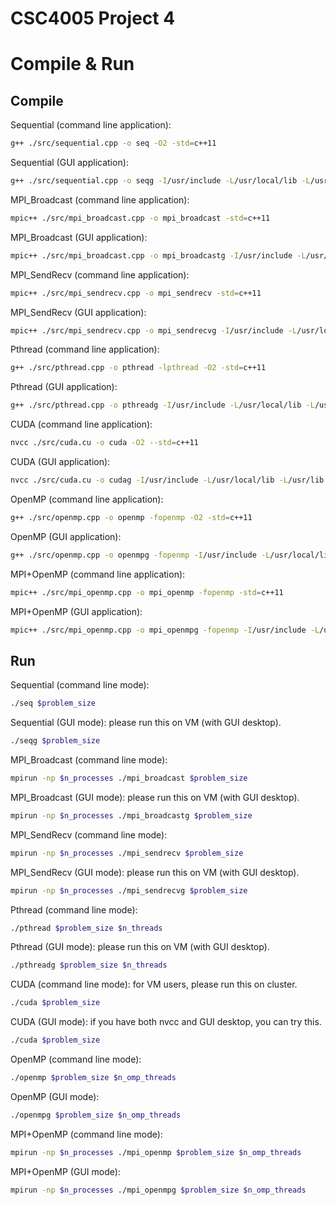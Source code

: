 # CSC4005 Project 4 

# Compile & Run

## Compile

Sequential (command line application):

```bash
g++ ./src/sequential.cpp -o seq -O2 -std=c++11
```

Sequential (GUI application):

```bash
g++ ./src/sequential.cpp -o seqg -I/usr/include -L/usr/local/lib -L/usr/lib -lglut -lGLU -lGL -lm -DGUI -O2 -std=c++11
```

MPI_Broadcast (command line application):

```bash
mpic++ ./src/mpi_broadcast.cpp -o mpi_broadcast -std=c++11
```

MPI_Broadcast (GUI application):

```bash
mpic++ ./src/mpi_broadcast.cpp -o mpi_broadcastg -I/usr/include -L/usr/local/lib -L/usr/lib -lglut -lGLU -lGL -lm -DGUI -std=c++11
```

MPI_SendRecv (command line application):

```bash
mpic++ ./src/mpi_sendrecv.cpp -o mpi_sendrecv -std=c++11
```

MPI_SendRecv (GUI application):

```bash
mpic++ ./src/mpi_sendrecv.cpp -o mpi_sendrecvg -I/usr/include -L/usr/local/lib -L/usr/lib -lglut -lGLU -lGL -lm -DGUI -std=c++11
```

Pthread (command line application):

```bash
g++ ./src/pthread.cpp -o pthread -lpthread -O2 -std=c++11
```

Pthread (GUI application):

```bash
g++ ./src/pthread.cpp -o pthreadg -I/usr/include -L/usr/local/lib -L/usr/lib -lglut -lGLU -lGL -lm -lpthread -DGUI -O2 -std=c++11
```

CUDA (command line application):

```bash
nvcc ./src/cuda.cu -o cuda -O2 --std=c++11
```

CUDA (GUI application): 

```bash
nvcc ./src/cuda.cu -o cudag -I/usr/include -L/usr/local/lib -L/usr/lib -lglut -lGLU -lGL -lm -O2 -DGUI --std=c++11
```

OpenMP (command line application):

```bash
g++ ./src/openmp.cpp -o openmp -fopenmp -O2 -std=c++11
```

OpenMP (GUI application):

```bash
g++ ./src/openmp.cpp -o openmpg -fopenmp -I/usr/include -L/usr/local/lib -L/usr/lib -lglut -lGLU -lGL -lm -O2 -DGUI -std=c++11
```

MPI+OpenMP (command line application):

```bash
mpic++ ./src/mpi_openmp.cpp -o mpi_openmp -fopenmp -std=c++11
```

MPI+OpenMP (GUI application):

```bash
mpic++ ./src/mpi_openmp.cpp -o mpi_openmpg -fopenmp -I/usr/include -L/usr/local/lib -L/usr/lib -lglut -lGLU -lGL -lm -DGUI -std=c++11
```


## Run

Sequential (command line mode):

```bash
./seq $problem_size
```

Sequential (GUI mode): please run this on VM (with GUI desktop).

```bash
./seqg $problem_size
```

MPI_Broadcast (command line mode):

```bash
mpirun -np $n_processes ./mpi_broadcast $problem_size
```

MPI_Broadcast (GUI mode): please run this on VM (with GUI desktop).

```bash
mpirun -np $n_processes ./mpi_broadcastg $problem_size
```

MPI_SendRecv (command line mode):

```bash
mpirun -np $n_processes ./mpi_sendrecv $problem_size
```

MPI_SendRecv (GUI mode): please run this on VM (with GUI desktop).

```bash
mpirun -np $n_processes ./mpi_sendrecvg $problem_size
```

Pthread (command line mode):

```bash
./pthread $problem_size $n_threads
```

Pthread (GUI mode): please run this on VM (with GUI desktop).

```bash
./pthreadg $problem_size $n_threads
```

CUDA (command line mode): for VM users, please run this on cluster.

```bash
./cuda $problem_size
```

CUDA (GUI mode): if you have both nvcc and GUI desktop, you can try this.

```bash
./cuda $problem_size
```


OpenMP (command line mode):

```bash
./openmp $problem_size $n_omp_threads
```

OpenMP (GUI mode):

```bash
./openmpg $problem_size $n_omp_threads
```

MPI+OpenMP (command line mode):

```bash
mpirun -np $n_processes ./mpi_openmp $problem_size $n_omp_threads
```

MPI+OpenMP (GUI mode):

```bash
mpirun -np $n_processes ./mpi_openmpg $problem_size $n_omp_threads
```
<br/>
<br/>
<br/>


